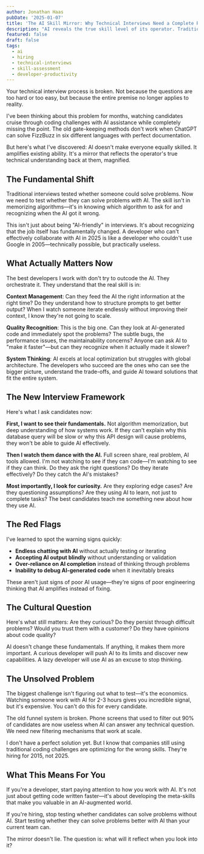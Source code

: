 ```yaml
---
author: Jonathan Haas
pubDate: '2025-01-07'
title: 'The AI Skill Mirror: Why Technical Interviews Need a Complete Rewrite'
description: "AI reveals the true skill level of its operator. Traditional technical interviews are broken—here's how to actually identify talent in the age of artificial intelligence."
featured: false
draft: false
tags:
  - ai
  - hiring
  - technical-interviews
  - skill-assessment
  - developer-productivity
---
```


Your technical interview process is broken. Not because the questions are too hard or too easy, but because the entire premise no longer applies to reality.

I've been thinking about this problem for months, watching candidates cruise through coding challenges with AI assistance while completely missing the point. The old gate-keeping methods don't work when ChatGPT can solve FizzBuzz in six different languages with perfect documentation.

But here's what I've discovered: AI doesn't make everyone equally skilled. It amplifies existing ability. It's a mirror that reflects the operator's true technical understanding back at them, magnified.

## The Fundamental Shift

Traditional interviews tested whether someone could solve problems. Now we need to test whether they can solve problems _with_ AI. The skill isn't in memorizing algorithms—it's in knowing which algorithm to ask for and recognizing when the AI got it wrong.

This isn't just about being "AI-friendly" in interviews. It's about recognizing that the job itself has fundamentally changed. A developer who can't effectively collaborate with AI in 2025 is like a developer who couldn't use Google in 2005—technically possible, but practically useless.

## What Actually Matters Now

The best developers I work with don't try to outcode the AI. They orchestrate it. They understand that the real skill is in:

**Context Management**: Can they feed the AI the right information at the right time? Do they understand how to structure prompts to get better output? When I watch someone iterate endlessly without improving their context, I know they're not going to scale.

**Quality Recognition**: This is the big one. Can they look at AI-generated code and immediately spot the problems? The subtle bugs, the performance issues, the maintainability concerns? Anyone can ask AI to "make it faster"—but can they recognize when it actually made it slower?

**System Thinking**: AI excels at local optimization but struggles with global architecture. The developers who succeed are the ones who can see the bigger picture, understand the trade-offs, and guide AI toward solutions that fit the entire system.

## The New Interview Framework

Here's what I ask candidates now:

**First, I want to see their fundamentals.** Not algorithm memorization, but deep understanding of how systems work. If they can't explain why this database query will be slow or why this API design will cause problems, they won't be able to guide AI effectively.

**Then I watch them dance with the AI.** Full screen share, real problem, AI tools allowed. I'm not watching to see if they can code—I'm watching to see if they can think. Do they ask the right questions? Do they iterate effectively? Do they catch the AI's mistakes?

**Most importantly, I look for curiosity.** Are they exploring edge cases? Are they questioning assumptions? Are they using AI to learn, not just to complete tasks? The best candidates teach me something new about how they use AI.

## The Red Flags

I've learned to spot the warning signs quickly:

- **Endless chatting with AI** without actually testing or iterating
- **Accepting AI output blindly** without understanding or validation
- **Over-reliance on AI completion** instead of thinking through problems
- **Inability to debug AI-generated code** when it inevitably breaks

These aren't just signs of poor AI usage—they're signs of poor engineering thinking that AI amplifies instead of fixing.

## The Cultural Question

Here's what still matters: Are they curious? Do they persist through difficult problems? Would you trust them with a customer? Do they have opinions about code quality?

AI doesn't change these fundamentals. If anything, it makes them more important. A curious developer will push AI to its limits and discover new capabilities. A lazy developer will use AI as an excuse to stop thinking.

## The Unsolved Problem

The biggest challenge isn't figuring out what to test—it's the economics. Watching someone work with AI for 2-3 hours gives you incredible signal, but it's expensive. You can't do this for every candidate.

The old funnel system is broken. Phone screens that used to filter out 90% of candidates are now useless when AI can answer any technical question. We need new filtering mechanisms that work at scale.

I don't have a perfect solution yet. But I know that companies still using traditional coding challenges are optimizing for the wrong skills. They're hiring for 2015, not 2025.

## What This Means For You

If you're a developer, start paying attention to how you work with AI. It's not just about getting code written faster—it's about developing the meta-skills that make you valuable in an AI-augmented world.

If you're hiring, stop testing whether candidates can solve problems without AI. Start testing whether they can solve problems better with AI than your current team can.

The mirror doesn't lie. The question is: what will it reflect when you look into it?

